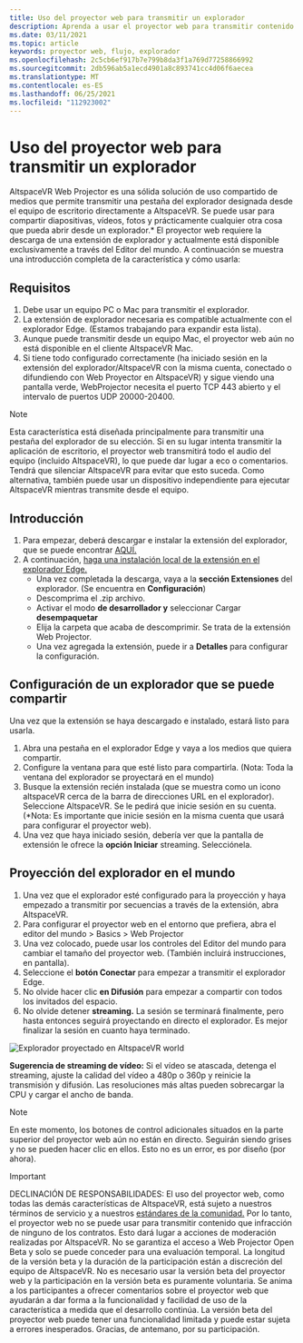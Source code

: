 ```yaml
---
title: Uso del proyector web para transmitir un explorador
description: Aprenda a usar el proyector web para transmitir contenido desde un explorador designado a las experiencias altspaceVR.
ms.date: 03/11/2021
ms.topic: article
keywords: proyector web, flujo, explorador
ms.openlocfilehash: 2c5cb6ef917b7e799b8da3f1a769d77258866992
ms.sourcegitcommit: 2db596ab5a1ecd4901a8c893741cc4d06f6aecea
ms.translationtype: MT
ms.contentlocale: es-ES
ms.lasthandoff: 06/25/2021
ms.locfileid: "112923002"
---
```

# <a name="using-the-web-projector-to-stream-a-browser"></a>Uso del proyector web para transmitir un explorador

AltspaceVR Web Projector es una sólida solución de uso compartido de medios que permite transmitir una pestaña del explorador designada desde el equipo de escritorio directamente a AltspaceVR. Se puede usar para compartir diapositivas, vídeos, fotos y prácticamente cualquier otra cosa que pueda abrir desde un explorador.* El proyector web requiere la descarga de una extensión de explorador y actualmente está disponible exclusivamente a través del Editor del mundo. A continuación se muestra una introducción completa de la característica y cómo usarla:

## <a name="requirements"></a>Requisitos

1. Debe usar un equipo PC o Mac para transmitir el explorador.
2. La extensión de explorador necesaria es compatible actualmente con el explorador Edge. (Estamos trabajando para expandir esta lista).
3. Aunque puede transmitir desde un equipo Mac, el proyector web aún no está disponible en el cliente AltspaceVR Mac.
4. Si tiene todo configurado correctamente (ha iniciado sesión en la extensión del explorador/AltspaceVR con la misma cuenta, conectado o difundiendo con Web Proyector en AltspaceVR) y sigue viendo una pantalla verde, WebProjector necesita el puerto TCP 443 abierto y el intervalo de puertos UDP 20000-20400.

> [!NOTE]
> Esta característica está diseñada principalmente para transmitir una pestaña del explorador de su elección. Si en su lugar intenta transmitir la aplicación de escritorio, el proyector web transmitirá todo el audio del equipo (incluido AltspaceVR), lo que puede dar lugar a eco o comentarios. Tendrá que silenciar AltspaceVR para evitar que esto suceda. Como alternativa, también puede usar un dispositivo independiente para ejecutar AltspaceVR mientras transmite desde el equipo.

## <a name="getting-started"></a>Introducción

1. Para empezar, deberá descargar e instalar la extensión del explorador, que se puede encontrar [AQUÍ.](https://account.altvr.com/web_projector)
2. A continuación, [haga una instalación local de la extensión en el explorador Edge.](https://docs.microsoft.com/microsoft-edge/extensions-chromium/getting-started/extension-sideloading)
    * Una vez completada la descarga, vaya a la **sección Extensiones** del explorador. (Se encuentra en **Configuración**)
    * Descomprima el .zip archivo.
    * Activar el modo **de desarrollador y** seleccionar Cargar **desempaquetar**
    * Elija la carpeta que acaba de descomprimir. Se trata de la extensión Web Projector.
    * Una vez agregada la extensión, puede ir a **Detalles** para configurar la configuración.

## <a name="setting-up-a-shareable-browser"></a>Configuración de un explorador que se puede compartir

Una vez que la extensión se haya descargado e instalado, estará listo para usarla.

1. Abra una pestaña en el explorador Edge y vaya a los medios que quiera compartir.
2. Configure la ventana para que esté listo para compartirla. (Nota: Toda la ventana del explorador se proyectará en el mundo)
3. Busque la extensión recién instalada (que se muestra como un icono altspaceVR cerca de la barra de direcciones URL en el explorador). Seleccione AltspaceVR. Se le pedirá que inicie sesión en su cuenta. (*Nota: Es importante que inicie sesión en la misma cuenta que usará para configurar el proyector web).
4. Una vez que haya iniciado sesión, debería ver que la pantalla de extensión le ofrece la **opción Iniciar** streaming. Selecciónela.

## <a name="projecting-your-browser-in-world"></a>Proyección del explorador en el mundo

1. Una vez que el explorador esté configurado para la proyección y haya empezado a transmitir por secuencias a través de la extensión, abra AltspaceVR.
2. Para configurar el proyector web en el entorno que prefiera, abra el editor del mundo > Basics > Web Projector
3. Una vez colocado, puede usar los controles del Editor del mundo para cambiar el tamaño del proyector web. (También incluirá instrucciones, en pantalla).
4. Seleccione el **botón Conectar** para empezar a transmitir el explorador Edge.
5. No olvide hacer clic **en Difusión** para empezar a compartir con todos los invitados del espacio.
6. No olvide detener **streaming.** La sesión se terminará finalmente, pero hasta entonces seguirá proyectando en directo el explorador. Es mejor finalizar la sesión en cuanto haya terminado.

![Explorador proyectado en AltspaceVR world](images/web-project-img-01.png)

**Sugerencia de streaming de vídeo:** Si el vídeo se atascada, detenga el streaming, ajuste la calidad del vídeo a 480p o 360p y reinicie la transmisión y difusión. Las resoluciones más altas pueden sobrecargar la CPU y cargar el ancho de banda.

> [!NOTE]
> En este momento, los botones de control adicionales situados en la parte superior del proyector web aún no están en directo. Seguirán siendo grises y no se pueden hacer clic en ellos. Esto no es un error, es por diseño (por ahora).

> [!IMPORTANT]
> DECLINACIÓN DE RESPONSABILIDADES: El uso del proyector web, como todas las demás características de AltspaceVR, está sujeto a nuestros términos de servicio [y](../community/terms-of-service.md) a nuestros [estándares de la comunidad.](../community/community-standards.md) Por lo tanto, el proyector web no se puede usar para transmitir contenido que infracción de ninguno de los contratos. Esto dará lugar a acciones de moderación realizadas por AltspaceVR. No se garantiza el acceso a Web Projector Open Beta y solo se puede conceder para una evaluación temporal. La longitud de la versión beta y la duración de la participación están a discreción del equipo de AltspaceVR. No es necesario usar la versión beta del proyector web y la participación en la versión beta es puramente voluntaria. Se anima a los participantes a ofrecer comentarios sobre el proyector web que ayudarán a dar forma a la funcionalidad y facilidad de uso de la característica a medida que el desarrollo continúa. La versión beta del proyector web puede tener una funcionalidad limitada y puede estar sujeta a errores inesperados. Gracias, de antemano, por su participación.
